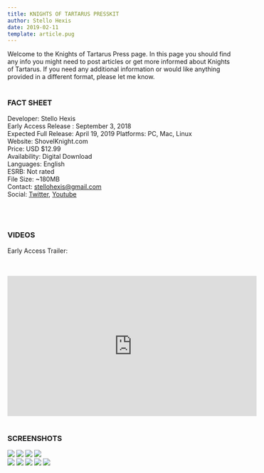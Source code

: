 ```yaml
---
title: KNIGHTS OF TARTARUS PRESSKIT
author: Stello Hexis
date: 2019-02-11
template: article.pug
---
```


Welcome to the Knights of Tartarus Press page. In this page you should find any info you might need to post articles or get more informed about Knights of Tartarus. If you need any additional information or would like anything provided in a different format, please let me know.
&nbsp;  
&nbsp;  
### FACT SHEET
Developer: Stello Hexis  
Early Access Release : September 3, 2018  
Expected Full Release: April 19, 2019
Platforms: PC, Mac, Linux  
Website: ShovelKnight.com  
Price: USD $12.99  
Availability: Digital Download  
Languages: English  
ESRB: Not rated  
File Size: ~180MB  
Contact: stellohexis@gmail.com  
Social: [Twitter](https://twitter.com/StelloHexis), [Youtube](https://www.youtube.com/channel/UCyBTig757hZx4RsS77n1G8w)  
&nbsp;  
&nbsp;  
&nbsp;  

### VIDEOS  

Early Access Trailer:
&nbsp;  
&nbsp;  
&nbsp;  
<iframe width="560" height="315" src="https://www.youtube.com/embed/YRwXHaolzsw?controls=0" frameborder="0" allow="accelerometer; autoplay; encrypted-media; gyroscope; picture-in-picture" allowfullscreen></iframe>
&nbsp;
&nbsp;  
&nbsp;  

### SCREENSHOTS

<div class="row"> 
  <div class="column">    
    <img src="scre10.png">    
    <img src="scre2.png">   
    <img src="scre11.png">  
	<img src="scre9.png">	
  </div>
<div class="row"> 
  <div class="column">
    <img src="scre12.png">    
    <img src="scre7.png">    
    <img src="scre4.png">    
    <img src="scre8.png">	
	<img src="scre1.png">
  </div>